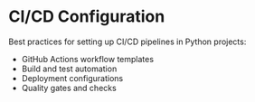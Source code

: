 # CI/CD Configuration

Best practices for setting up CI/CD pipelines in Python projects:

- GitHub Actions workflow templates
- Build and test automation
- Deployment configurations
- Quality gates and checks
